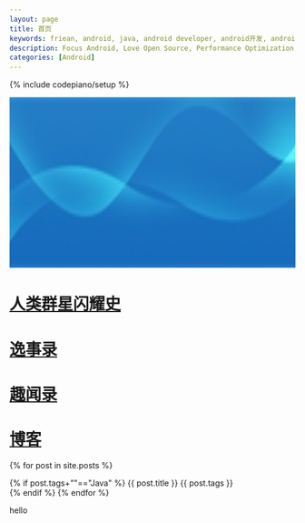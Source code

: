 ```yaml
---
layout: page
title: 首页
keywords: friean, android, java, android developer, android开发, android技术分享, performance
description: Focus Android, Love Open Source, Performance Optimization, Coding now
categories: [Android]
---
```

{% include codepiano/setup %}


<img src="/image/bg_home.jpg" width="100%" height="300"/>  


<br>  

# <a href="/posts">人类群星闪耀史</a>

# <a href="/posts">逸事录</a>

# <a href="/sentence">趣闻录</a>

# <a href="/posts">博客</a>

<!--<a href="/apk/stetho_sample.apk">下载</a>-->

{% for post in site.posts  %}
<tr>
    {% if post.tags+""=="Java" %}
     {{ post.title }} 
     {{ post.tags }}
     <br/>
    {% endif %}
</tr>
{% endfor %}

hello

<br />

<div id="comment-hook">
<!-- 多说评论框 start -->
	<div class="ds-thread" data-thread-key="88888" data-title="{{ page.title }}" data-url="http://friean.cn{{ page.url }}"></div>
<!-- 多说评论框 end -->
<!-- 多说公共JS代码 start (一个网页只需插入一次) -->
<script type="text/javascript">
var duoshuoQuery = {short_name:"frieancn"};
	(function() {
		var ds = document.createElement('script');
		ds.type = 'text/javascript';ds.async = true;
		ds.src = (document.location.protocol == 'https:' ? 'https:' : 'http:') + '//static.duoshuo.com/embed.js';
		ds.charset = 'UTF-8';
		(document.getElementsByTagName('head')[0] 
		 || document.getElementsByTagName('body')[0]).appendChild(ds);
	})();
	</script>
<!-- 多说公共JS代码 end -->
</div>
